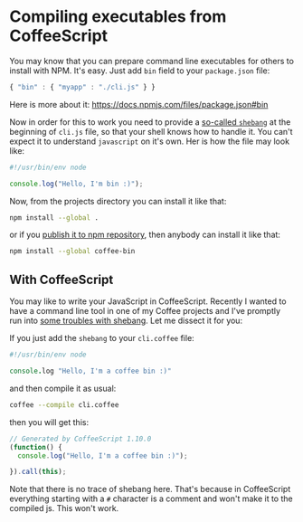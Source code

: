Compiling executables from CoffeeScript
=======================================

You may know that you can prepare command line executables for others to install with NPM. It's easy. Just add `bin` field to your `package.json` file:

```javascript
{ "bin" : { "myapp" : "./cli.js" } }
```

Here is more about it: https://docs.npmjs.com/files/package.json#bin

Now in order for this to work you need to provide a [so-called `shebang`][shebang] at the beginning of `cli.js` file, so that your shell knows how to handle it. You can't expect it to understand `javascript` on it's own. Her is how the file may look like:

```javascript
#!/usr/bin/env node

console.log("Hello, I'm bin :)");
```

Now, from the projects directory you can install it like that:

```sh
npm install --global .
```

or if you [publish it to npm repository][publish], then anybody can install it like that:

```sh
npm install --global coffee-bin
```

With CoffeeScript
-----------------

You may like to write your JavaScript in CoffeeScript. Recently I wanted to have a command line tool in one of my Coffee projects and I've promptly run into [some troubles with shebang][issue]. Let me dissect it for you:

If you just add the `shebang` to your `cli.coffee` file:

```coffeescript
#!/usr/bin/env node

console.log "Hello, I'm a coffee bin :)"
```

and then compile it as usual:

```sh
coffee --compile cli.coffee
```

then you will get this:

```javascript
// Generated by CoffeeScript 1.10.0
(function() {
  console.log("Hello, I'm a coffee bin :)");

}).call(this);
```

Note that there is no trace of shebang here. That's because in CoffeeScript everything starting with a `#` character is a comment and won't make it to the compiled js.  This won't work.

[issue]:    https://github.com/jashkenas/coffeescript/issues/2215
[publish]:  https://docs.npmjs.com/getting-started/publishing-npm-packages
[shebang]:  https://en.wikipedia.org/wiki/Shebang_(Unix)

